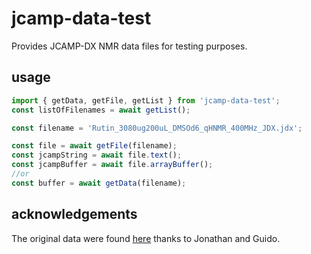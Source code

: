 # jcamp-data-test

Provides JCAMP-DX NMR data files for testing purposes.

## usage

```js
import { getData, getFile, getList } from 'jcamp-data-test';
const listOfFilenames = await getList();

const filename = 'Rutin_3080ug200uL_DMSOd6_qHNMR_400MHz_JDX.jdx';

const file = await getFile(filename);
const jcampString = await file.text();
const jcampBuffer = await file.arrayBuffer();
//or
const buffer = await getData(filename);
```

## acknowledgements

The original data were found [here](https://dataverse.harvard.edu/dataset.xhtml?persistentId=doi:10.7910/DVN/ZAZDNM) thanks to Jonathan and Guido.
